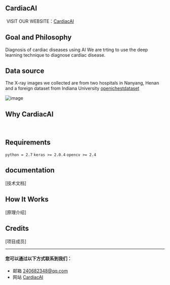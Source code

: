 
## CardiacAI
  VISIT OUR WEBSITE：[CardiacAI](http://cardiacai.cn)

## Goal and Philosophy

  Diagnosis of cardiac diseases using AI
  We are trting to use the deep learning technique to diagnose cardiac disease.

## Data source

  The X-ray images we collected are from two hospitals in Nanyang, Henan and a foreign dataset from Indiana University
  [openichestdataset](https://openi.nlm.nih.gov/gridquery.php?q=&coll=cxr)

![image](https://github.com/cardiacai/cardiacai/raw/master/images/%E5%9B%BE%E7%89%87%E9%A2%84%E5%A4%84%E7%90%86%E6%B5%81%E7%A8%8B.png)
  

## Why CardiacAI
  

## Requirements

   ```python = 2.7```
   ```keras >= 2.0.4```
   ```opencv >= 2.4```

## documentation
  [技术文档]
## How It Works

  [原理介绍]
## Credits

  [项目成员]

---

#### 您可以通过以下方式联系到我们：
- 邮箱 240682348@qq.com
- 网站 [CardiacAI](http://cardiacai.cn)

